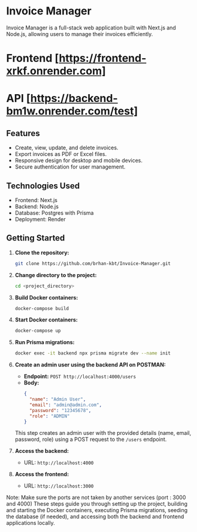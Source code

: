 # Invoice Manager

Invoice Manager is a full-stack web application built with Next.js and Node.js, allowing users to manage their invoices efficiently.

# Frontend [https://frontend-xrkf.onrender.com]
# API [https://backend-bm1w.onrender.com/test]

## Features

- Create, view, update, and delete invoices.
- Export invoices as PDF or Excel files.
- Responsive design for desktop and mobile devices.
- Secure authentication for user management.

## Technologies Used

- Frontend: Next.js
- Backend: Node.js
- Database: Postgres with Prisma
- Deployment: Render

## Getting Started

1. **Clone the repository:**
    ```bash
    git clone https://github.com/brhan-kbt/Invoice-Manager.git
    ```

2. **Change directory to the project:**
    ```bash
    cd <project_directory>
    ```

3. **Build Docker containers:**
    ```bash
    docker-compose build
    ```

4. **Start Docker containers:**
    ```bash
    docker-compose up
    ```

5. **Run Prisma migrations:**
    ```bash
    docker exec -it backend npx prisma migrate dev --name init
    ```
6. **Create an admin user using the backend API on POSTMAN:**
   - **Endpoint:** `POST http://localhost:4000/users`
   - **Body:**
     ```json
     {
       "name": "Admin User",
       "email": "admin@admin.com",
       "password": "12345678",
       "role": "ADMIN"
     }
     ```
   This step creates an admin user with the provided details (name, email, password, role) using a POST request to the `/users` endpoint.


7. **Access the backend:**
   - URL: `http://localhost:4000`

8. **Access the frontend:**
   - URL: `http://localhost:3000`

Note: Make sure the ports are not taken by another services (port : 3000 and 4000)
These steps guide you through setting up the project, building and starting the Docker containers, executing Prisma migrations, seeding the database (if needed), and accessing both the backend and frontend applications locally.

